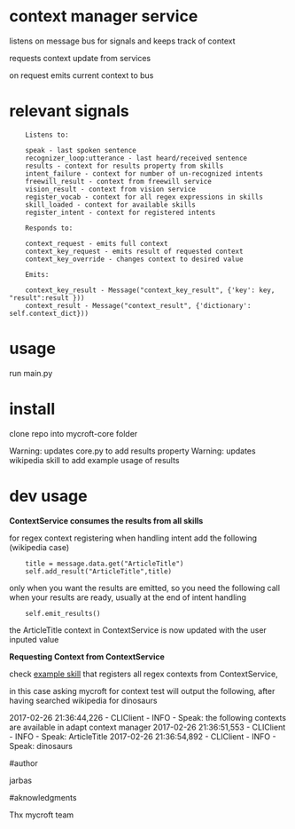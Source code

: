 # context manager service

listens on message bus for signals and keeps track of context

requests context update from services

on request emits current context to bus

# relevant signals

        Listens to:
        
        speak - last spoken sentence
        recognizer_loop:utterance - last heard/received sentence
        results - context for results property from skills
        intent_failure - context for number of un-recognized intents
        freewill_result - context from freewill service
        vision_result - context from vision service
        register_vocab - context for all regex expressions in skills
        skill_loaded - context for available skills
        register_intent - context for registered intents
        
        Responds to:
        
        context_request - emits full context 
        context_key_request - emits result of requested context
        context_key_override - changes context to desired value
        
        Emits:
        
        context_key_result - Message("context_key_result", {'key': key, "result":result }))
        context_result - Message("context_result", {'dictionary': self.context_dict}))


# usage

run main.py

# install

clone repo into mycroft-core folder

Warning: updates core.py to add results property 
Warning: updates wikipedia skill to add example usage of results

# dev usage

**ContextService consumes the results from all skills**

for regex context registering when handling intent add the following (wikipedia case)
        
        title = message.data.get("ArticleTitle")
        self.add_result("ArticleTitle",title)

only when you want the results are emitted, so you need the following call when your results are ready, usually at the end of intent handling

        self.emit_results()

the ArticleTitle context in ContextService is now updated with the user inputed value

**Requesting Context from ContextService**

check [example skill](https://github.com/JarbasAI/jarbas-core/tree/dev/mycroft/skills/ContextManagerTest) that registers all regex contexts from ContextService,

in this case asking mycroft for context test will output the following, after having searched wikipedia for dinosaurs

2017-02-26 21:36:44,226 - CLIClient - INFO - Speak: the following contexts are available in adapt context manager
2017-02-26 21:36:51,553 - CLIClient - INFO - Speak: ArticleTitle
2017-02-26 21:36:54,892 - CLIClient - INFO - Speak: dinosaurs

#author

jarbas

#aknowledgments

Thx mycroft team